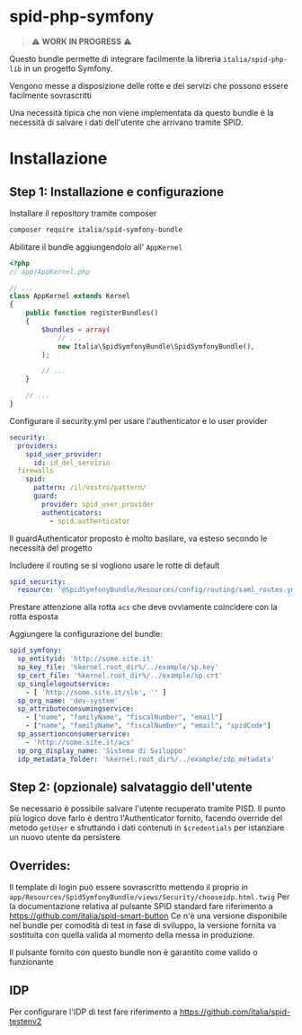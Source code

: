 # spid-php-symfony

> ⚠️ **WORK IN PROGRESS** ⚠️

Questo bundle permette di integrare facilmente la libreria `italia/spid-php-lib` in un progetto Symfony.

Vengono messe a disposizione delle rotte e dei servizi che possono essere facilmente sovrascritti

Una necessità tipica che non viene implementata da questo bundle è la necessità di salvare i dati dell'utente che arrivano tramite SPID.

# Installazione
## Step 1: Installazione e configurazione
Installare il repository tramite composer

```bash
composer require italia/spid-symfony-bundle
```

Abilitare il bundle aggiungendolo all' `AppKernel`

```php
<?php
// app/AppKernel.php

// ...
class AppKernel extends Kernel
{
    public function registerBundles()
    {
        $bundles = array(
            // ...
            new Italia\SpidSymfonyBundle\SpidSymfonyBundle(),
        );

        // ...
    }

    // ...
}
```
Configurare il security.yml per usare l'authenticator e lo user provider

```yaml
security:
  providers:
    spid_user_provider:
      id: id_del_servizio
  firewalls
    spid:
      pattern: /il/vostro/pattern/
      guard:
        provider: spid_user_provider
        authenticators:
          - spid.authenticator
```
Il guardAuthenticator proposto è molto basilare, va esteso secondo le necessità del progetto                  

Includere il routing se si vogliono usare le rotte di default
```yaml
spid_security:
  resource: '@SpidSymfonyBundle/Resources/config/routing/saml_routes.yml'
```
Prestare attenzione alla rotta `acs` che deve ovviamente coincidere con la rotta esposta


Aggiungere la configurazione del bundle:
```yaml
spid_symfony:
  sp_entityid: 'http://some.site.it'
  sp_key_file: '%kernel.root_dir%/../example/sp.key'
  sp_cert_file: '%kernel.root_dir%/../example/sp.crt'
  sp_singlelogoutservice:
    - [ 'http://some.site.it/slo', '' ]
  sp_org_name: 'dev-system'
  sp_attributeconsumingservice:
    - ["name", "familyName", "fiscalNumber", "email"]
    - ["name", "familyName", "fiscalNumber", "email", "spidCode"]
  sp_assertionconsumerservice:
    - 'http://some.site.it/acs'
  sp_org_display_name: 'Sistema di Sviluppo'
  idp_metadata_folder: '%kernel.root_dir%/../example/idp_metadata'
```

## Step 2: (opzionale) salvataggio dell'utente
Se necessario è possibile salvare l'utente recuperato tramite PISD. Il punto più logico dove farlo è dentro l'Authenticator fornito, facendo override del metodo `getUser` e sfruttando i dati contenuti in `$credentials` per istanziare un nuovo utente da persistere


## Overrides:
Il template di login può essere sovrascritto mettendo il proprio in `app/Resources/SpidSymfonyBundle/views/Security/chooseidp.html.twig`
Per la documentazione relativa al pulsante SPID standard fare riferimento a https://github.com/italia/spid-smart-button
Ce n'è una versione disponibile nel bundle per comodità di test in fase di sviluppo, la versione fornita va sostituita con quella valida al momento della messa in produzione.

Il pulsante fornito con questo bundle non è garantito come valido o funzionante

## IDP
Per configurare l'IDP di test fare riferimento a https://github.com/italia/spid-testenv2  
